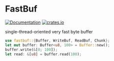 # FastBuf
[![Documentation](https://docs.rs/fastbuf/badge.svg)](https://docs.rs/fastbuf)
[![crates.io](https://img.shields.io/crates/v/fastbuf.svg)](https://crates.io/crates/fastbuf)

single-thread-oriented very fast byte buffer

```rust 
use fastbuf::{Buffer, WriteBuf, ReadBuf, Chunk};
let mut buffer: Buffer<u8, 100> = Buffer::new();
buffer.write(&[0; 100]);
let read: &[u8] = buffer.read(100);
```
